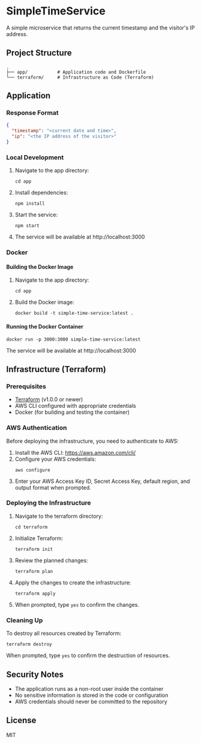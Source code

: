 # SimpleTimeService

A simple microservice that returns the current timestamp and the visitor's IP address.

## Project Structure

```
.
├── app/           # Application code and Dockerfile
└── terraform/     # Infrastructure as Code (Terraform)
```

## Application

### Response Format

```json
{
  "timestamp": "<current date and time>",
  "ip": "<the IP address of the visitor>"
}
```

### Local Development

1. Navigate to the app directory:
   ```
   cd app
   ```

2. Install dependencies:
   ```
   npm install
   ```

3. Start the service:
   ```
   npm start
   ```

4. The service will be available at http://localhost:3000

### Docker

#### Building the Docker Image

1. Navigate to the app directory:
   ```
   cd app
   ```

2. Build the Docker image:
   ```
   docker build -t simple-time-service:latest .
   ```

#### Running the Docker Container

```
docker run -p 3000:3000 simple-time-service:latest
```

The service will be available at http://localhost:3000

## Infrastructure (Terraform)

### Prerequisites

- [Terraform](https://www.terraform.io/downloads.html) (v1.0.0 or newer)
- AWS CLI configured with appropriate credentials
- Docker (for building and testing the container)

### AWS Authentication

Before deploying the infrastructure, you need to authenticate to AWS:

1. Install the AWS CLI: https://aws.amazon.com/cli/
2. Configure your AWS credentials:
   ```
   aws configure
   ```
3. Enter your AWS Access Key ID, Secret Access Key, default region, and output format when prompted.

### Deploying the Infrastructure

1. Navigate to the terraform directory:
   ```
   cd terraform
   ```

2. Initialize Terraform:
   ```
   terraform init
   ```

3. Review the planned changes:
   ```
   terraform plan
   ```

4. Apply the changes to create the infrastructure:
   ```
   terraform apply
   ```

5. When prompted, type `yes` to confirm the changes.

### Cleaning Up

To destroy all resources created by Terraform:

```
terraform destroy
```

When prompted, type `yes` to confirm the destruction of resources.

## Security Notes

- The application runs as a non-root user inside the container
- No sensitive information is stored in the code or configuration
- AWS credentials should never be committed to the repository

## License

MIT 